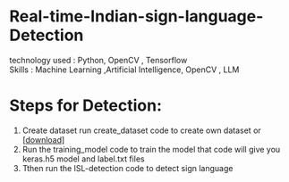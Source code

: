 # Real-time-Indian-sign-language-Detection
technology used : Python, OpenCV , Tensorflow </br>
Skills : Machine Learning ,Artificial Intelligence, OpenCV , LLM

# Steps for Detection:
1. Create dataset run create_dataset code to create own dataset or [ [download]](https://www.kaggle.com/datasets/prathumarikeri/indian-sign-language-isl)</br>
2. Run the training_model code to train the model that code will give you keras.h5 model and label.txt files </br>
3. Tthen run the ISL-detection code to detect sign language 
